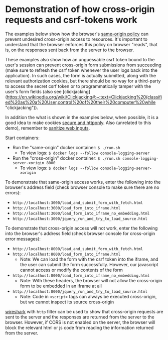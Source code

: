 # Demonstration of how cross-origin requests and csrf-tokens work

The examples below show how the browser's [same-origin policy](https://developer.mozilla.org/en-US/docs/Web/Security/Same-origin_policy "same-origin policy") can prevent undesired cross-origin access to resources. It's important to understand that the browser enforces this policy on browser "reads", that is, on the responses sent back from the server to the browser. 

These examples also show how an unguessable csrf token bound to the user's session can prevent cross-origin form submissions from succeeding (make sure to refresh the csrf token whenever the user logs back into the application). In such cases, the form is actually submitted, along with the relevant authorization cookies, but there should be no way for a third-party to access the secret csrf token or to programmatically tamper with the user's form fields (also see [clickjacking](https://en.wikipedia.org/wiki/Clickjacking#:~:text=Clickjacking%20(classified%20as%20a%20User,control%20of%20their%20computer%20while "clickjacking")).

In addition the what is shown in the examples below, when possible, it is a good idea to make cookies [secure and httponly](https://developer.mozilla.org/en-US/docs/Web/HTTP/Cookies#Creating_cookies "secure and httponly cookies"). Also (unrelated to this demo), remember to [sanitize web inputs](https://kevinsmith.io/sanitize-your-inputs "sanitize your inputs").

Start containers:
  * Run the "same-origin" docker container: `$ ./run.sh`
    * To view logs: `$ docker logs --follow console-logging-server`
  * Run the "cross-origin" docker container: `$ ./run.sh console-logging-server-xorigin 8000`
    * To view logs: `$ docker logs --follow console-logging-server-xorigin`

To demonstrate that same-origin access works, enter the following into the browser's address field (check browser console to make sure there are no errors):
  * `http://localhost:3000/load_and_submit_form_with_fetch.html`
  * `http://localhost:3000/load_form_into_iframe.html`
  * `http://localhost:3000/load_form_into_iframe_no_embedding.html`
  * `http://localhost:3000/jquery_run_and_try_to_load_source.html`  

 
To demonstrate that cross-origin access will not work, enter the following into the browser's address field (check browser console for cross-origin error messages):
  * `http://localhost:8000/load_and_submit_form_with_fetch.html`
  * `http://localhost:8000/load_form_into_iframe.html`
     * Note: We can load the form with the csrf token into the iframe, and the user can submit the form successfully. However, our javascript cannot access or modify the contents of the form
  * `http://localhost:8000/load_form_into_iframe_no_embedding.html`
     * Note: With these headers, the browser will not allow the cross-origin form to be embedded in an iframe at all
  * `http://localhost:8000/jquery_run_and_try_to_load_source.html`  
     * Note: Code in `<script>` tags can always be executed cross-origin, but we cannot inspect its source cross-origin

[wireshark](https://wireshark.org "wireshark homepage") with `http` filter can be used to show that cross-origin requests are sent to the server and the responses are returned from the server to the browser. However, if CORS is not enabled on the server, the browser will block the relevant html or js code from reading the information returned from the server. 

